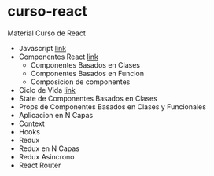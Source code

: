 # curso-react
Material Curso de React

- Javascript [link](https://github.com/docentedev/curso-react/tree/master/contenido/javascript)
- Componentes React [link](https://github.com/docentedev/curso-react/tree/master/contenido/componentes)
    - Componentes Basados en Clases
    - Componentes Basados en Funcion
    - Composicion de componentes
- Ciclo de Vida  [link](https://github.com/docentedev/curso-react/tree/master/contenido/ciclo-de-vida)
- State de Componentes Basados en Clases
- Props de Componentes Basados en Clases y Funcionales
- Aplicacion en N Capas
- Context
- Hooks
- Redux
- Redux en N Capas
- Redux Asincrono
- React Router
